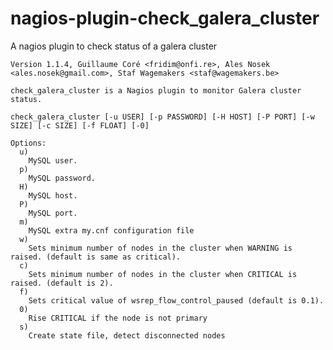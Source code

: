 nagios-plugin-check_galera_cluster
=======================================

A nagios plugin to check status of a galera cluster

    Version 1.1.4, Guillaume Coré <fridim@onfi.re>, Ales Nosek <ales.nosek@gmail.com>, Staf Wagemakers <staf@wagemakers.be>

    check_galera_cluster is a Nagios plugin to monitor Galera cluster status.
    
    check_galera_cluster [-u USER] [-p PASSWORD] [-H HOST] [-P PORT] [-w SIZE] [-c SIZE] [-f FLOAT] [-0]
    
    Options:
      u)
        MySQL user.
      p)
        MySQL password.
      H)
        MySQL host.
      P)
        MySQL port.
      m)
        MySQL extra my.cnf configuration file
      w)
        Sets minimum number of nodes in the cluster when WARNING is raised. (default is same as critical).
      c)
        Sets minimum number of nodes in the cluster when CRITICAL is raised. (default is 2).
      f)
        Sets critical value of wsrep_flow_control_paused (default is 0.1).
      0)
        Rise CRITICAL if the node is not primary
      s)
        Create state file, detect disconnected nodes
